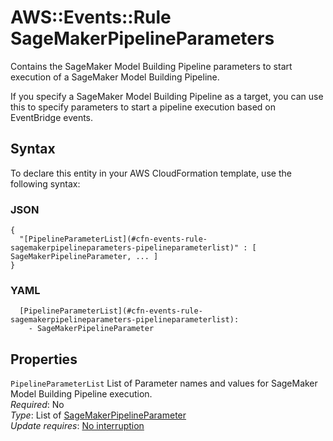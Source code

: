 # AWS::Events::Rule SageMakerPipelineParameters<a name="aws-properties-events-rule-sagemakerpipelineparameters"></a>

Contains the SageMaker Model Building Pipeline parameters to start execution of a SageMaker Model Building Pipeline\.

If you specify a SageMaker Model Building Pipeline as a target, you can use this to specify parameters to start a pipeline execution based on EventBridge events\.

## Syntax<a name="aws-properties-events-rule-sagemakerpipelineparameters-syntax"></a>

To declare this entity in your AWS CloudFormation template, use the following syntax:

### JSON<a name="aws-properties-events-rule-sagemakerpipelineparameters-syntax.json"></a>

```
{
  "[PipelineParameterList](#cfn-events-rule-sagemakerpipelineparameters-pipelineparameterlist)" : [ SageMakerPipelineParameter, ... ]
}
```

### YAML<a name="aws-properties-events-rule-sagemakerpipelineparameters-syntax.yaml"></a>

```
  [PipelineParameterList](#cfn-events-rule-sagemakerpipelineparameters-pipelineparameterlist): 
    - SageMakerPipelineParameter
```

## Properties<a name="aws-properties-events-rule-sagemakerpipelineparameters-properties"></a>

`PipelineParameterList`  <a name="cfn-events-rule-sagemakerpipelineparameters-pipelineparameterlist"></a>
List of Parameter names and values for SageMaker Model Building Pipeline execution\.  
*Required*: No  
*Type*: List of [SageMakerPipelineParameter](aws-properties-events-rule-sagemakerpipelineparameter.md)  
*Update requires*: [No interruption](https://docs.aws.amazon.com/AWSCloudFormation/latest/UserGuide/using-cfn-updating-stacks-update-behaviors.html#update-no-interrupt)